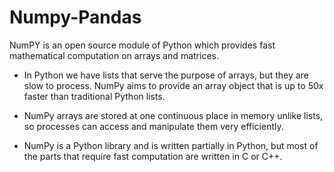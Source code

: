 # Numpy-Pandas

NumPY is an open source module of Python which provides fast mathematical computation on arrays and matrices. 

- In Python we have lists that serve the purpose of arrays, but they are slow to process.
  NumPy aims to provide an array object that is up to 50x faster than traditional Python lists.
  
- NumPy arrays are stored at one continuous place in memory unlike lists, so processes can access and manipulate them very efficiently.

- NumPy is a Python library and is written partially in Python, but most of the parts that require fast computation are written in C or C++.
